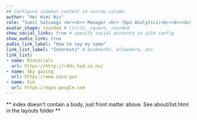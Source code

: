```yaml
---
## Configure sidebar content in narrow column
author: "He/ Him/ His"
role: "Sumit Satsangi <br><br> Manager <br> (Ops Analytics)<br><br><br>"
avatar_shape: rounded # circle, square, rounded
show_social_links: true # specify social accounts in site config
show_audio_link: true
audio_link_label: "How to say my name"
link_list_label: "Interests" # bookmarks, elsewhere, etc.
link_list:
- name: Rtutorials
  url: https://http://r4ds.had.co.nz/
- name: Sky gazing
  url: https://www.nasa.gov
- name: Fun
  url: https://maps.google.com
---
```


** index doesn't contain a body, just front matter above.
See about/list.html in the layouts folder **
